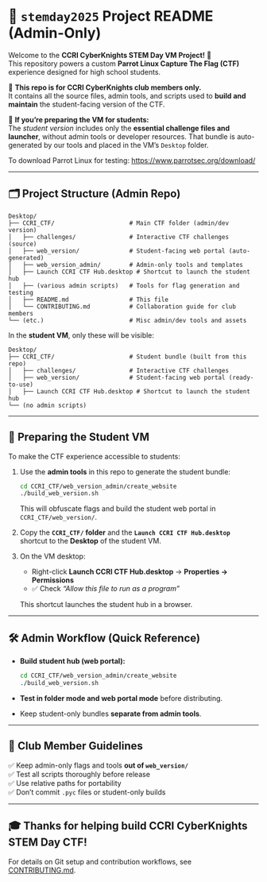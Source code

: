 # 🌟 `stemday2025` Project README (Admin-Only)

Welcome to the **CCRI CyberKnights STEM Day VM Project!** 🎉  
This repository powers a custom **Parrot Linux Capture The Flag (CTF)** experience designed for high school students.  

👥 **This repo is for CCRI CyberKnights club members only.**  
It contains all the source files, admin tools, and scripts used to **build and maintain** the student-facing version of the CTF.  

📝 **If you’re preparing the VM for students:**  
The *student version* includes only the **essential challenge files and launcher**, without admin tools or developer resources. That bundle is auto-generated by our tools and placed in the VM’s `Desktop` folder.  

To download Parrot Linux for testing: https://www.parrotsec.org/download/  

---

## 🗂️ Project Structure (Admin Repo)

```
Desktop/
├── CCRI_CTF/                     # Main CTF folder (admin/dev version)
│   ├── challenges/               # Interactive CTF challenges (source)
│   ├── web_version/              # Student-facing web portal (auto-generated)
│   ├── web_version_admin/        # Admin-only tools and templates
│   ├── Launch CCRI CTF Hub.desktop # Shortcut to launch the student hub
│   ├── (various admin scripts)   # Tools for flag generation and testing
│   ├── README.md                 # This file
│   └── CONTRIBUTING.md           # Collaboration guide for club members
└── (etc.)                        # Misc admin/dev tools and assets
```

In the **student VM**, only these will be visible:  

```
Desktop/
├── CCRI_CTF/                     # Student bundle (built from this repo)
│   ├── challenges/               # Interactive CTF challenges
│   ├── web_version/              # Student-facing web portal (ready-to-use)
│   ├── Launch CCRI CTF Hub.desktop # Shortcut to launch the student hub
└── (no admin scripts)
```

---

## 🚀 Preparing the Student VM

To make the CTF experience accessible to students:  

1. Use the **admin tools** in this repo to generate the student bundle:  

   ```bash
   cd CCRI_CTF/web_version_admin/create_website
   ./build_web_version.sh
   ```  

   This will obfuscate flags and build the student web portal in `CCRI_CTF/web_version/`.  

2. Copy the **`CCRI_CTF/` folder** and the **`Launch CCRI CTF Hub.desktop`** shortcut to the **Desktop** of the student VM.  

3. On the VM desktop:  
   - Right-click **Launch CCRI CTF Hub.desktop** → **Properties → Permissions**  
   - ✅ Check *“Allow this file to run as a program”*  

   This shortcut launches the student hub in a browser.

---

## 🛠 Admin Workflow (Quick Reference)

- **Build student hub (web portal):**

  ```bash
  cd CCRI_CTF/web_version_admin/create_website
  ./build_web_version.sh
  ```

- **Test in folder mode and web portal mode** before distributing.  
- Keep student-only bundles **separate from admin tools**.  

---

## 🙌 Club Member Guidelines

✅ Keep admin-only flags and tools **out of `web_version/`**  
✅ Test all scripts thoroughly before release  
✅ Use relative paths for portability  
✅ Don’t commit `.pyc` files or student-only builds  

---

## 🎓 Thanks for helping build CCRI CyberKnights STEM Day CTF!  

For details on Git setup and contribution workflows, see [CONTRIBUTING.md](CONTRIBUTING.md).
